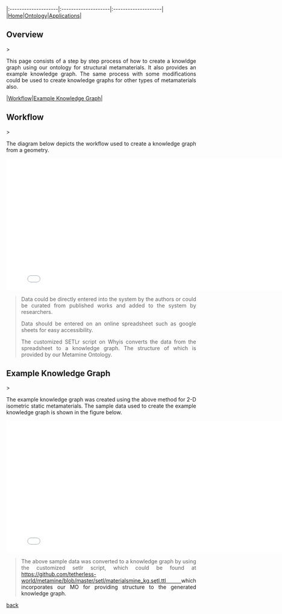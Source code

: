 
|:--------------------|:--------------------|:--------------------|
|[Home](./index.html)|[Ontology](./ontology.html)|[Applications](./applications.html)|

<h2 id="overview">Overview</h2>
> <p align="justify">This page consists of a step by step process of how to create a knowldge graph using our ontology for structural metamaterials. It also provides an example knowledge graph. The same process with some modifications could be used to create knowledge graphs for other types of metamaterials also. </p>

|[Workflow](#workflow)|[Example Knowledge Graph](#exampleKG)|

<h2 id="workflow">Workflow</h2>
> <p align="justify">The diagram below depicts the workflow used to create a knowledge graph from a geometry.</p>

<iframe src="images/workflow_kg.pdf" style="width: 800px;height: 350px;border: none;"></iframe>

> <p align="justify">Data could be directly entered into the system by the authors or could be curated from published works and added to the system by researchers.</p>
> <p align="justify">Data should be entered on an online spreadsheet such as google sheets for easy accessibility.</p>
> <p align="justify">The customized SETLr script on Whyis converts the data from the spreadsheet to a knowledge graph. The structure of which is provided by our Metamine Ontology.</p>

<h2 id="exampleKG">Example Knowledge Graph</h2>
> <p align="justify">The example knowledge graph was created using the above method for 2-D isometric static metamaterials. The sample data used to create the example knowledge graph is shown in the figure below. </p>

<iframe src="images/MetamineSampleData.pdf" style="width: 800px;height: 350px;border: none;"></iframe>

> <p align="justify"> The above sample data was converted to a knowledge graph by using the customized setlr script, which could be found at <a href="https://github.com/tetherless-world/metamine/blob/master/setl/materialsmine_kg.setl.ttl"> https://github.com/tetherless-world/metamine/blob/master/setl/materialsmine_kg.setl.ttl <a> which incorporates our MO for providing structure to the generated knowledge graph.</p>

[back](./)